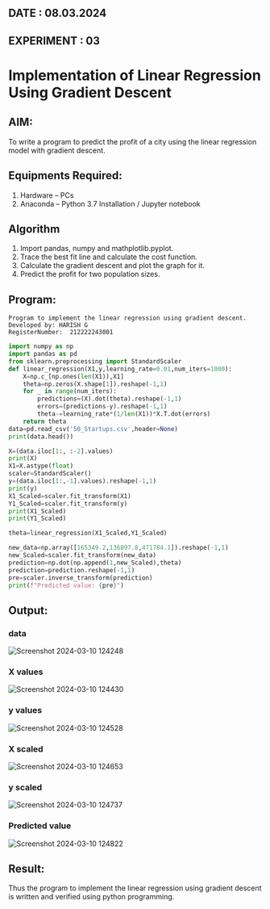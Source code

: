 ## DATE : 08.03.2024
## EXPERIMENT : 03

# Implementation of Linear Regression Using Gradient Descent

## AIM:
To write a program to predict the profit of a city using the linear regression model with gradient descent.

## Equipments Required:
1. Hardware – PCs
2. Anaconda – Python 3.7 Installation / Jupyter notebook

## Algorithm
1. Import pandas, numpy and mathplotlib.pyplot.
2. Trace the best fit line and calculate the cost function.
3. Calculate the gradient descent and plot the graph for it.
4. Predict the profit for two population sizes.

## Program:
```
Program to implement the linear regression using gradient descent.
Developed by: HARISH G
RegisterNumber:  212222243001
```
```python
import numpy as np
import pandas as pd
from sklearn.preprocessing import StandardScaler
def linear_regression(X1,y,learning_rate=0.01,num_iters=1000):
    X=np.c_[np.ones(len(X1)),X1]
    theta=np.zeros(X.shape[1]).reshape(-1,1)
    for _ in range(num_iters):
        predictions=(X).dot(theta).reshape(-1,1)
        errors=(predictions-y).reshape(-1,1)
        theta-=learning_rate*(1/len(X1))*X.T.dot(errors)
    return theta
data=pd.read_csv('50_Startups.csv',header=None)
print(data.head())

X=(data.iloc[1:, :-2].values)
print(X)
X1=X.astype(float)
scaler=StandardScaler()
y=(data.iloc[1:,-1].values).reshape(-1,1)
print(y)
X1_Scaled=scaler.fit_transform(X1)
Y1_Scaled=scaler.fit_transform(y)
print(X1_Scaled)
print(Y1_Scaled)

theta=linear_regression(X1_Scaled,Y1_Scaled)

new_data=np.array([165349.2,136897.8,471784.1]).reshape(-1,1)
new_Scaled=scaler.fit_transform(new_data)
prediction=np.dot(np.append(1,new_Scaled),theta)
prediction=prediction.reshape(-1,1)
pre=scaler.inverse_transform(prediction)
print(f"Predicted value: {pre}")
```

## Output:
### data
![Screenshot 2024-03-10 124248](https://github.com/Jenishajustin/Implementation-of-Linear-Regression-Using-Gradient-Descent/assets/119405070/a36ca5ef-8ca2-47d9-8b5d-c0f3c33f27a4)

### X values
![Screenshot 2024-03-10 124430](https://github.com/Jenishajustin/Implementation-of-Linear-Regression-Using-Gradient-Descent/assets/119405070/42ee668d-c007-4f46-85b5-907e8ce31498)

### y values
![Screenshot 2024-03-10 124528](https://github.com/Jenishajustin/Implementation-of-Linear-Regression-Using-Gradient-Descent/assets/119405070/d5cacfc3-9ffe-44fc-b800-282b632a49d3)

###  X scaled 
![Screenshot 2024-03-10 124653](https://github.com/Jenishajustin/Implementation-of-Linear-Regression-Using-Gradient-Descent/assets/119405070/b2433095-d24b-408f-8632-82afb0d684b3)

### y scaled
![Screenshot 2024-03-10 124737](https://github.com/Jenishajustin/Implementation-of-Linear-Regression-Using-Gradient-Descent/assets/119405070/435e20b8-40ce-48dd-b63a-c34d7aea8b8b)

### Predicted value
![Screenshot 2024-03-10 124822](https://github.com/Jenishajustin/Implementation-of-Linear-Regression-Using-Gradient-Descent/assets/119405070/504a544d-4365-4acf-b86c-20d3a9c207ba)

## Result:
Thus the program to implement the linear regression using gradient descent is written and verified using python programming.
